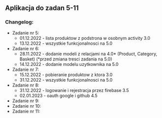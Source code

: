 ## Aplikacja do zadan 5-11

### **Changelog:**  
* Zadanie nr 5:  
  - 01.12.2022 - lista produktow z podstrona w osobnym activity 3.0
  - 13.12.2022 - wszystkie funkcjonalnosci na 5.0
* Zadanie nr 6:  
  - 28.11.2022 - dodanie modeli z relacjami na 4.0* (Product, Category, Basket) (*przed zmiana tresci zadania na 5.0)
  - 14.12.2022 - dodanie modelu uzytkownika na 5.0   
* Zadanie nr 7:  
  - 15.12.2022 - pobieranie produktow z ktora 3.0 
  - 31.12.2022 - wszystkie funkcjonalnosci na 5.0   
* Zadanie nr 8:  
  - 31.12.2022 - logowanie i rejestracja przez firebase 3.5 
  - 02.01.2023 - oauth google i github 4.5   
* Zadanie nr 9:  
* Zadanie nr 10:  
* Zadanie nr 11:  

